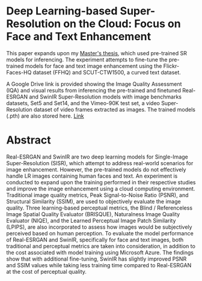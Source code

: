 # Deep Learning-based Super-Resolution on the Cloud: Focus on Face and Text Enhancement
This paper expands upon my [Master's thesis](https://doi.org/10.5281/zenodo.7897859), which used pre-trained SR models for inferencing. The experiment attempts to fine-tune the pre-trained models for face and text image enhancement using the Flickr-Faces-HQ dataset (FFHQ) and SCUT-CTW1500, a curved text dataset.
 
A Google Drive link is provided showing the Image Quality Assessment (IQA) and visual results from inferencing the pre-trained and finetuned Real-ESRGAN and SwinIR Super-Resolution models with image benchmarks datasets, Set5 and Set14, and the Vimeo-90K test set, a video Super-Resolution dataset of video frames extracted as images. The trained models (.pth) are also stored here. [Link](https://drive.google.com/drive/folders/1HnPhSydsVox-Ds2FI-l06Jstp2XGxTvw?usp=sharing)

# Abstract
Real-ESRGAN and SwinIR are two deep learning models for Single-Image Super-Resolution (SISR), which attempt to address real-world scenarios for image enhancement. However, the pre-trained models do not effectively handle LR images containing human faces and text. An experiment is conducted to expand upon the training performed in their respective studies and improve the image enhancement using a cloud computing environment. Traditional image quality metrics, Peak Signal-to-Noise Ratio (PSNR), and Structural Similarity (SSIM), are used to objectively evaluate the image quality. Three learning-based perceptual metrics, the Blind / Referenceless Image Spatial Quality Evaluator (BRISQUE), Naturalness Image Quality Evaluator (NIQE), and the Learned Perceptual Image Patch Similarity (LPIPS), are also incorporated to assess how images would be subjectively perceived based on human perception. To evaluate the model performance of Real-ESRGAN and SwinIR, specifically for face and text images, both traditional and perceptual metrics are taken into consideration, in addition to the cost associated with model training using Microsoft Azure. The findings show that with additional fine-tuning, SwinIR has slightly improved PSNR and SSIM values while taking less training time compared to Real-ESRGAN at the cost of perceptual quality.
